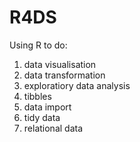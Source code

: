# R4DS
Using R to do:
1) data visualisation
2) data transformation
3) exploratiory data analysis
4) tibbles
5) data import
6) tidy data
7) relational data
